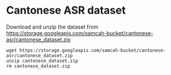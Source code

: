 # Cantonese ASR dataset
Download and unzip the dataset from https://storage.googleapis.com/samcah-bucket/cantonese-asr/cantonese_dataset.zip

```
wget https://storage.googleapis.com/samcah-bucket/cantonese-asr/cantonese_dataset.zip
unzip cantonese_dataset.zip
rm cantonese_dataset.zip
```


